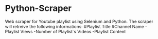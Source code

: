 # Python-Scraper













Web scraper for Youtube playlist using Selenium and Python.
The scraper will retreive the following informations:
#Playlist Title
#Channel Name
-Playlist Views
-Number of Playlist`s Videos
-Playlist Content
